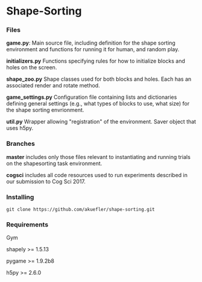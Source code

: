 # Shape-Sorting

### Files

**game.py**: Main source file, including definition for the shape sorting environment and functions for running it for human, and random play.

**initializers.py** Functions specifying rules for how to initialize blocks and holes on the screen.

**shape_zoo.py** Shape classes used for both blocks and holes. Each has an associated render and rotate method.

**game_settings.py** Configuration file containing lists and dictionaries defining general settings (e.g., what types of blocks to use, what size) for the shape sorting envrionment.

**util.py** Wrapper allowing "registration" of the environment. Saver object that uses h5py.

### Branches

**master** includes only those files relevant to instantiating and running trials on the shapesorting task environment.

**cogsci** includes all code resources used to run experiments described in our submission to Cog Sci 2017.

### Installing

```
git clone https://github.com/akuefler/shape-sorting.git
```

### Requirements
Gym

shapely >= 1.5.13

pygame >= 1.9.2b8

h5py >= 2.6.0

